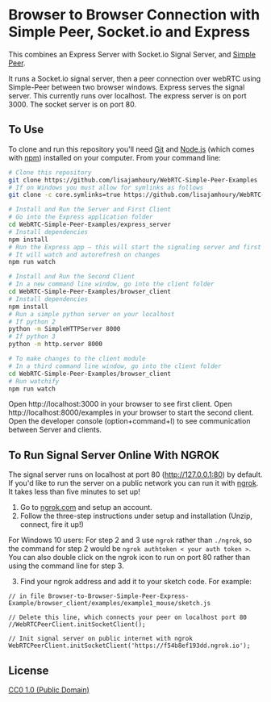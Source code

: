 # Browser to Browser Connection with Simple Peer, Socket.io and Express

This combines an Express Server with Socket.io Signal Server, and [Simple Peer](https://github.com/feross/simple-peer).

It runs a Socket.io signal server, then a peer connection over webRTC using Simple-Peer between two browser windows. Express serves the signal server. This currently runs over localhost. The express server is on port 3000. The socket server is on port 80.

## To Use

To clone and run this repository you'll need [Git](https://git-scm.com) and [Node.js](https://nodejs.org/en/download/) (which comes with [npm](http://npmjs.com)) installed on your computer. From your command line:

```bash
# Clone this repository
git clone https://github.com/lisajamhoury/WebRTC-Simple-Peer-Examples
# If on Windows you must allow for symlinks as follows
git clone -c core.symlinks=true https://github.com/lisajamhoury/WebRTC-Simple-Peer-Examples

# Install and Run the Server and First Client
# Go into the Express application folder
cd WebRTC-Simple-Peer-Examples/express_server
# Install dependencies
npm install
# Run the Express app — this will start the signaling server and first client
# It will watch and autorefresh on changes
npm run watch

# Install and Run the Second Client
# In a new command line window, go into the client folder
cd WebRTC-Simple-Peer-Examples/browser_client
# Install dependencies
npm install
# Run a simple python server on your localhost
# If python 2
python -m SimpleHTTPServer 8000
# If python 3
python -m http.server 8000

# To make changes to the client module
# In a third command line window, go into the client folder
cd WebRTC-Simple-Peer-Examples/browser_client
# Run watchify 
npm run watch
```

Open http://localhost:3000 in your browser to see first client. Open http://localhost:8000/examples in your browser to start the second client. Open the developer console (option+command+I) to see communication between Server and clients.

## To Run Signal Server Online With NGROK

The signal server runs on localhost at port 80 (http://127.0.0.1:80) by default. If you'd like to run the server on a public network you can run it with [ngrok](https://ngrok.com/). It takes less than five minutes to set up!

1. Go to [ngrok.com](https://ngrok.com/) and setup an account.
2. Follow the three-step instructions under setup and installation (Unzip, connect, fire it up!)

For Windows 10 users: For step 2 and 3 use `ngrok` rather than `./ngrok`, so the command for step 2 would be `ngrok authtoken < your auth token >`. You can also double click on the ngrok icon to run on port 80 rather than using the command line for step 3.

3. Find your ngrok address and add it to your sketch code. For example:

```
// in file Browser-to-Browser-Simple-Peer-Express-Example/browser_client/examples/example1_mouse/sketch.js

// Delete this line, which connects your peer on localhost port 80
//WebRTCPeerClient.initSocketClient();

// Init signal server on public internet with ngrok
WebRTCPeerClient.initSocketClient('https://f54b8ef193dd.ngrok.io');
```

## License

[CC0 1.0 (Public Domain)](LICENSE.md)
